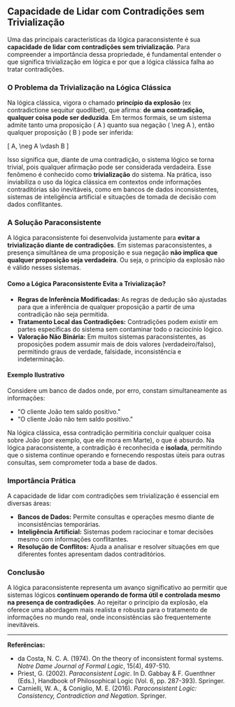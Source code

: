
## Capacidade de Lidar com Contradições sem Trivialização

Uma das principais características da lógica paraconsistente é sua **capacidade de lidar com contradições sem trivialização**. Para compreender a importância dessa propriedade, é fundamental entender o que significa trivialização em lógica e por que a lógica clássica falha ao tratar contradições.

### O Problema da Trivialização na Lógica Clássica

Na lógica clássica, vigora o chamado **princípio da explosão** (ex contradictione sequitur quodlibet), que afirma: **de uma contradição, qualquer coisa pode ser deduzida**. Em termos formais, se um sistema admite tanto uma proposição \( A \) quanto sua negação \( \neg A \), então qualquer proposição \( B \) pode ser inferida:

\[
A, \neg A \vdash B
\]

Isso significa que, diante de uma contradição, o sistema lógico se torna trivial, pois qualquer afirmação pode ser considerada verdadeira. Esse fenômeno é conhecido como **trivialização** do sistema. Na prática, isso inviabiliza o uso da lógica clássica em contextos onde informações contraditórias são inevitáveis, como em bancos de dados inconsistentes, sistemas de inteligência artificial e situações de tomada de decisão com dados conflitantes.

### A Solução Paraconsistente

A lógica paraconsistente foi desenvolvida justamente para **evitar a trivialização diante de contradições**. Em sistemas paraconsistentes, a presença simultânea de uma proposição e sua negação **não implica que qualquer proposição seja verdadeira**. Ou seja, o princípio da explosão não é válido nesses sistemas.

#### Como a Lógica Paraconsistente Evita a Trivialização?

- **Regras de Inferência Modificadas:** As regras de dedução são ajustadas para que a inferência de qualquer proposição a partir de uma contradição não seja permitida.
- **Tratamento Local das Contradições:** Contradições podem existir em partes específicas do sistema sem contaminar todo o raciocínio lógico.
- **Valoração Não Binária:** Em muitos sistemas paraconsistentes, as proposições podem assumir mais de dois valores (verdadeiro/falso), permitindo graus de verdade, falsidade, inconsistência e indeterminação.

#### Exemplo Ilustrativo

Considere um banco de dados onde, por erro, constam simultaneamente as informações:

- "O cliente João tem saldo positivo."
- "O cliente João não tem saldo positivo."

Na lógica clássica, essa contradição permitiria concluir qualquer coisa sobre João (por exemplo, que ele mora em Marte), o que é absurdo. Na lógica paraconsistente, a contradição é reconhecida e **isolada**, permitindo que o sistema continue operando e fornecendo respostas úteis para outras consultas, sem comprometer toda a base de dados.

### Importância Prática

A capacidade de lidar com contradições sem trivialização é essencial em diversas áreas:

- **Bancos de Dados:** Permite consultas e operações mesmo diante de inconsistências temporárias.
- **Inteligência Artificial:** Sistemas podem raciocinar e tomar decisões mesmo com informações conflitantes.
- **Resolução de Conflitos:** Ajuda a analisar e resolver situações em que diferentes fontes apresentam dados contraditórios.

### Conclusão

A lógica paraconsistente representa um avanço significativo ao permitir que sistemas lógicos **continuem operando de forma útil e controlada mesmo na presença de contradições**. Ao rejeitar o princípio da explosão, ela oferece uma abordagem mais realista e robusta para o tratamento de informações no mundo real, onde inconsistências são frequentemente inevitáveis.

---
**Referências:**
- da Costa, N. C. A. (1974). On the theory of inconsistent formal systems. *Notre Dame Journal of Formal Logic*, 15(4), 497-510.
- Priest, G. (2002). *Paraconsistent Logic*. In D. Gabbay & F. Guenthner (Eds.), Handbook of Philosophical Logic (Vol. 6, pp. 287-393). Springer.
- Carnielli, W. A., & Coniglio, M. E. (2016). *Paraconsistent Logic: Consistency, Contradiction and Negation*. Springer.
```
